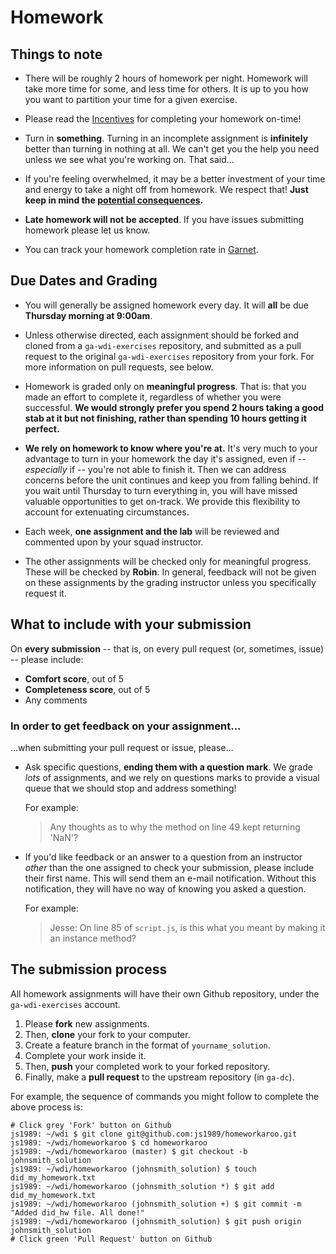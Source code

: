 # Homework

## Things to note

- There will be roughly 2 hours of homework per night. Homework will take more time for some, and less time for others. It is up to you how you want to partition your time for a given exercise.

- Please read the [Incentives](incentives.md) for completing your homework on-time!

- Turn in **something**. Turning in an incomplete assignment is **infinitely** better than turning in nothing at all. We can't get you the help you need unless we see what you're working on. That said...

- If you're feeling overwhelmed, it may be a better investment of your time and energy to take a night off from homework. We respect that! **Just keep in mind the [potential consequences](incentives.md).**

- **Late homework will not be accepted**. If you have issues submitting homework please let us know.

- You can track your homework completion rate in [Garnet](http://garnet.wdidc.org).

## Due Dates and Grading

- You will generally be assigned homework every day. It will **all** be due **Thursday morning at 9:00am**.

- Unless otherwise directed, each assignment should be forked and cloned from a `ga-wdi-exercises` repository, and submitted as a pull request to the original `ga-wdi-exercises` repository from your fork. For more information on pull requests, see below.

- Homework is graded only on **meaningful progress**. That is: that you made an effort to complete it, regardless of whether you were successful. **We would strongly prefer you spend 2 hours taking a good stab at it but not finishing, rather than spending 10 hours getting it perfect.**

- **We rely on homework to know where you're at.** It's very much to your advantage to turn in your homework the day it's assigned, even if -- *especially* if -- you're not able to finish it. Then we can address concerns before the unit continues and keep you from falling behind. If you wait until Thursday to turn everything in, you will have missed valuable opportunities to get on-track. We provide this flexibility to account for extenuating circumstances.

- Each week, **one assignment and the lab** will be reviewed and commented upon by your squad instructor.

- The other assignments will be checked only for meaningful progress. These will be checked by **Robin**. In general, feedback will not be given on these assignments by the grading instructor unless you specifically request it.

## What to include with your submission

On **every submission** -- that is, on every pull request (or, sometimes, issue) -- please include:
- **Comfort score**, out of 5
- **Completeness score**, out of 5
- Any comments

### In order to get feedback on your assignment...

...when submitting your pull request or issue, please...

- Ask specific questions, **ending them with a question mark**. We grade *lots* of assignments, and we rely on questions marks to provide a visual queue that we should stop and address something!

  For example:

  > Any thoughts as to why the method on line 49 kept returning 'NaN'?

- If you'd like feedback or an answer to a question from an instructor *other* than the one assigned to check your submission, please include their first name. This will send them an e-mail notification. Without this notification, they will have no way of knowing you asked a question.

  For example:

  > Jesse: On line 85 of `script.js`, is this what you meant by making it an instance method?

## The submission process

All homework assignments will have their own Github repository, under the `ga-wdi-exercises` account.

1. Please **fork** new assignments.
2. Then, **clone** your fork to your computer.
3. Create a feature branch in the format of `yourname_solution`.
4. Complete your work inside it.
5. Then, **push** your completed work to your forked repository.
6. Finally, make a **pull request** to the upstream repository (in `ga-dc`).

For example, the sequence of commands you might follow to complete the above process is:

```
# Click grey 'Fork' button on Github
js1989: ~/wdi $ git clone git@github.com:js1989/homeworkaroo.git
js1989: ~/wdi/homeworkaroo $ cd homeworkaroo
js1989: ~/wdi/homeworkaroo (master) $ git checkout -b johnsmith_solution
js1989: ~/wdi/homeworkaroo (johnsmith_solution) $ touch did_my_homework.txt
js1989: ~/wdi/homeworkaroo (johnsmith_solution *) $ git add did_my_homework.txt
js1989: ~/wdi/homeworkaroo (johnsmith_solution +) $ git commit -m "Added did_hw file. All done!"
js1989: ~/wdi/homeworkaroo (johnsmith_solution) $ git push origin johnsmith_solution
# Click green 'Pull Request' button on Github
```

